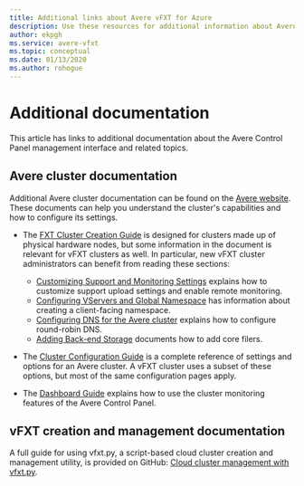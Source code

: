 ```yaml
---
title: Additional links about Avere vFXT for Azure
description: Use these resources for additional information about Avere vFXT for Azure, including Avere cluster documentation and vFXT management documentation.
author: ekpgh
ms.service: avere-vfxt
ms.topic: conceptual
ms.date: 01/13/2020
ms.author: rohogue
---
```


# Additional documentation

This article has links to additional documentation about the Avere Control Panel management interface and related topics.

## Avere cluster documentation

Additional Avere cluster documentation can be found on the [Avere website](https://azure.github.io/Avere/). These documents can help you understand the cluster's capabilities and how to configure its settings.

* The [FXT Cluster Creation Guide](https://azure.github.io/Avere/#fxt_cluster) is designed for clusters made up of physical hardware nodes, but some information in the document is relevant for vFXT clusters as well. In particular, new vFXT cluster administrators can benefit from reading these sections:
  * [Customizing Support and Monitoring Settings](https://azure.github.io/Avere/legacy/create_cluster/4_8/html/config_support.html#config-support) explains how to customize support upload settings and enable remote monitoring.
  * [Configuring VServers and Global Namespace](https://azure.github.io/Avere/legacy/create_cluster/4_8/html/config_vserver.html#config-vserver) has information about creating a client-facing namespace.
  * [Configuring DNS for the Avere cluster](https://azure.github.io/Avere/legacy/create_cluster/4_8/html/config_network.html#dns-overview) explains how to configure round-robin DNS.
  * [Adding Back-end Storage](https://azure.github.io/Avere/legacy/create_cluster/4_8/html/config_core_filer.html#add-core-filer) documents how to add core filers.

* The [Cluster Configuration Guide](https://azure.github.io/Avere/#operations) is a complete reference of settings and options for an Avere cluster. A vFXT cluster uses a subset of these options, but most of the same configuration pages apply.

* The [Dashboard Guide](https://azure.github.io/Avere/#operations) explains how to use the cluster monitoring features of the Avere Control Panel.

## vFXT creation and management documentation

A full guide for using vfxt.py, a script-based cloud cluster creation and management utility, is provided on GitHub: [Cloud cluster management with vfxt.py](https://github.com/Azure/AvereSDK/blob/master/docs/README.md).
